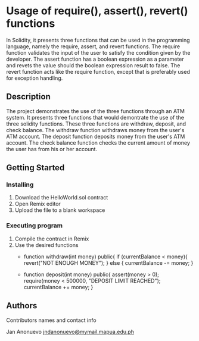 # Usage of require(), assert(), revert() functions

In Solidity, it presents three functions that can be used in the programming language, namely the require, assert, and revert functions. The require function validates the input of the user to satisfy the condition given by the developer. The assert function has a boolean expression as a parameter and revets the value should the boolean expression result to false. The revert function acts like the require function, except that is preferably used for exception handling. 

## Description

The project demonstrates the use of the three functions through an ATM system. It presents three functions that would demontrate the use of the three solidity functions. These three functions are withdraw, deposit, and check balance. The withdraw function withdraws money from the user's ATM account. The deposit function deposits money from the user's ATM account. The check balance function checks the current amount of money the user has from his or her account. 

## Getting Started

### Installing

1. Download the HelloWorld.sol contract
2. Open Remix editor
3. Upload the file to a blank workspace

### Executing program

1. Compile the contract in Remix
2. Use the desired functions
   * function withdraw(int money) public{
      if (currentBalance < money){
        revert("NOT ENOUGH MONEY");
      } else {
        currentBalance -= money;
      }

   * function deposit(int money) public{
      assert(money > 0);
      require(money < 500000, "DEPOSIT LIMIT REACHED");
      currentBalance += money; }

## Authors

Contributors names and contact info

Jan Anonuevo
jndanonuevo@mymail.mapua.edu.ph


